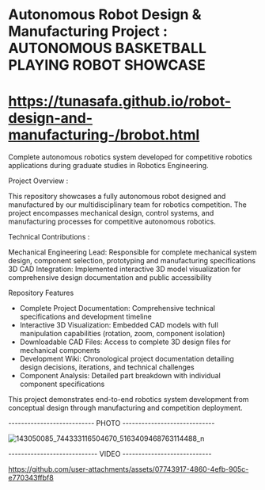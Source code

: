#  Autonomous Robot Design & Manufacturing Project : AUTONOMOUS BASKETBALL PLAYING ROBOT SHOWCASE

# https://tunasafa.github.io/robot-design-and-manufacturing-/brobot.html

Complete autonomous robotics system developed for competitive robotics applications during graduate studies in Robotics Engineering.

Project Overview :

This repository showcases a fully autonomous robot designed and manufactured by our multidisciplinary team for robotics competition. The project encompasses mechanical design, control systems, and manufacturing processes for competitive autonomous robotics.

Technical Contributions :

Mechanical Engineering Lead: Responsible for complete mechanical system design, component selection, prototyping and manufacturing specifications
3D CAD Integration: Implemented interactive 3D model visualization for comprehensive design documentation and public accessibility

Repository Features

- Complete Project Documentation: Comprehensive technical specifications and development timeline
- Interactive 3D Visualization: Embedded CAD models with full manipulation capabilities (rotation, zoom, component isolation)
- Downloadable CAD Files: Access to complete 3D design files for mechanical components
- Development Wiki: Chronological project documentation detailing design decisions, iterations, and technical challenges
- Component Analysis: Detailed part breakdown with individual component specifications

This project demonstrates end-to-end robotics system development from conceptual design through manufacturing and competition deployment.

--------------------------- PHOTO -----------------------------

![143050085_744333116504670_5163409468763114488_n](https://github.com/user-attachments/assets/375321a6-3b9a-4f6e-b0c4-38ce0e5954c3)

---------------------------- VIDEO ----------------------------

https://github.com/user-attachments/assets/07743917-4860-4efb-905c-e770343ffbf8
